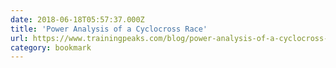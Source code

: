 ```yaml
---
date: 2018-06-18T05:57:37.000Z
title: 'Power Analysis of a Cyclocross Race'
url: https://www.trainingpeaks.com/blog/power-analysis-of-a-cyclocross-race/
category: bookmark
---
```

